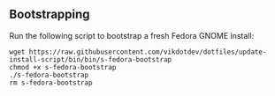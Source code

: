 ## Bootstrapping

Run the following script to bootstrap a fresh Fedora GNOME install:
```shell
wget https://raw.githubusercontent.com/vikdotdev/dotfiles/update-install-script/bin/bin/s-fedora-bootstrap
chmod +x s-fedora-bootstrap
./s-fedora-bootstrap
rm s-fedora-bootstrap
```

